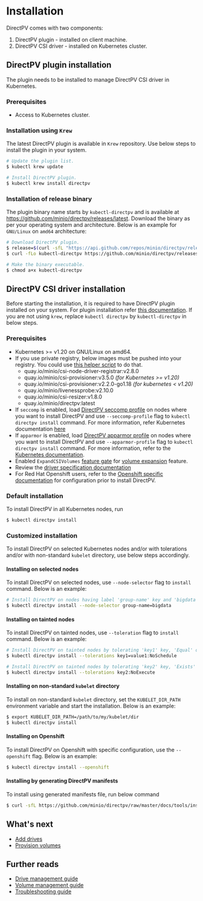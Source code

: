 # Installation
DirectPV comes with two components:
1. DirectPV plugin - installed on client machine.
2. DirectPV CSI driver - installed on Kubernetes cluster.

## DirectPV plugin installation
The plugin needs to be installed to manage DirectPV CSI driver in Kubernetes.

### Prerequisites
* Access to Kubernetes cluster.

### Installation using `Krew`
The latest DirectPV plugin is available in `Krew` repository. Use below steps to install the plugin in your system.
```sh
# Update the plugin list.
$ kubectl krew update

# Install DirectPV plugin.
$ kubectl krew install directpv
```

### Installation of release binary
The plugin binary name starts by `kubectl-directpv` and is available at https://github.com/minio/directpv/releases/latest. Download the binary as per your operating system and architecture. Below is an example for `GNU/Linux` on `amd64` architecture:

```sh
# Download DirectPV plugin.
$ release=$(curl -sfL "https://api.github.com/repos/minio/directpv/releases/latest" | awk '/tag_name/ { print substr($2, 3, length($2)-4) }')
$ curl -fLo kubectl-directpv https://github.com/minio/directpv/releases/download/v${release}/kubectl-directpv_${release}_linux_amd64

# Make the binary executable.
$ chmod a+x kubectl-directpv
```

## DirectPV CSI driver installation
Before starting the installation, it is required to have DirectPV plugin installed on your system. For plugin installation refer [this documentation](#directpv-plugin-installation). If you are not using `krew`, replace `kubectl directpv` by `kubectl-directpv` in below steps.

### Prerequisites
* Kubernetes >= v1.20 on GNU/Linux on amd64.
* If you use private registry, below images must be pushed into your registry. You could use [this helper script](tools/push-images.sh) to do that.
  - quay.io/minio/csi-node-driver-registrar:v2.8.0
  - quay.io/minio/csi-provisioner:v3.5.0 _(for Kubernetes >= v1.20)_
  - quay.io/minio/csi-provisioner:v2.2.0-go1.18 _(for kubernetes < v1.20)_
  - quay.io/minio/livenessprobe:v2.10.0
  - quay.io/minio/csi-resizer:v1.8.0
  - quay.io/minio/directpv:latest
* If `seccomp` is enabled, load [DirectPV seccomp profile](../seccomp.json) on nodes where you want to install DirectPV and use `--seccomp-profile` flag to `kubectl directpv install` command. For more information, refer Kubernetes documentation [here](https://kubernetes.io/docs/tutorials/clusters/seccomp/)
* If `apparmor` is enabled, load [DirectPV apparmor profile](../apparmor.profile) on nodes where you want to install DirectPV and use `--apparmor-profile` flag to `kubectl directpv install` command. For more information, refer to the [Kubernetes documentation](https://kubernetes.io/docs/tutorials/clusters/apparmor/).
* Enabled `ExpandCSIVolumes` [feature gate](https://kubernetes.io/docs/reference/command-line-tools-reference/feature-gates/) for [volume expansion](https://kubernetes-csi.github.io/docs/volume-expansion.html) feature.
* Review the [driver specification documentation](./specification.md)
* For Red Hat Openshift users, refer to the [Openshift specific documentation](./openshift.md) for configuration prior to install DirectPV.

### Default installation
To install DirectPV in all Kubernetes nodes, run
```sh
$ kubectl directpv install
```

### Customized installation
To install DirectPV on selected Kubernetes nodes and/or with tolerations and/or with non-standard `kubelet` directory, use below steps accordingly.

#### Installing on selected nodes
To install DirectPV on selected nodes, use `--node-selector` flag to `install` command. Below is an example:
```sh
# Install DirectPV on nodes having label 'group-name' key and 'bigdata' value
$ kubectl directpv install --node-selector group-name=bigdata
```

#### Installing on tainted nodes
To install DirectPV on tainted nodes, use `--toleration` flag to `install` command. Below is an example:
```sh
# Install DirectPV on tainted nodes by tolerating 'key1' key, 'Equal' operator for 'value1' value with 'NoSchedule' effect
$ kubectl directpv install --tolerations key1=value1:NoSchedule

# Install DirectPV on tainted nodes by tolerating 'key2' key, 'Exists' operator with 'NoExecute' effect
$ kubectl directpv install --tolerations key2:NoExecute
```

#### Installing on non-standard `kubelet` directory
To install on non-standard `kubelet` directory, set the `KUBELET_DIR_PATH` environment variable and start the installation. Below is an example:
```sh
$ export KUBELET_DIR_PATH=/path/to/my/kubelet/dir
$ kubectl directpv install
```

#### Installing on Openshift
To install DirectPV on Openshift with specific configuration, use the `--openshift` flag. Below is an example:
```sh
$ kubectl directpv install --openshift
```

#### Installing by generating DirectPV manifests
To install using generated manifests file, run below command
```sh
$ curl -sfL https://github.com/minio/directpv/raw/master/docs/tools/install.sh | sh - apply
```

## What's next
* [Add drives](./drive-management.md#add-drives)
* [Provision volumes](./volume-provisioning.md)

## Further reads
* [Drive management guide](./drive-management.md)
* [Volume management guide](./volume-management.md)
* [Troubleshooting guide](./faq.md)
